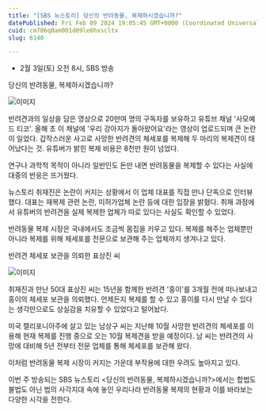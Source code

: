 ```yaml
---
title: "[SBS 뉴스토리] 당신의 반려동물, 복제하시겠습니까?"
datePublished: Fri Feb 09 2024 19:05:45 GMT+0000 (Coordinated Universal Time)
cuid: cm706q0am001d09le6hxscltx
slug: 6140

---
```



- 2월 3일(토) 오전 8시, SBS 방송

당신의 반려동물, 복제하시겠습니까?

![이미지](https://cdn.hashnode.com/res/hashnode/image/upload/v1739260373325/69ed22ba-7939-49cd-aeb7-c1d6f3ee28e5.png)

반려견과의 일상을 담은 영상으로 20만여 명의 구독자를 보유하고 유튜브 채널 '사모예드 티코'. 올해 초 이 채널에 '우리 강아지가 돌아왔어요'라는 영상이 업로드되며 큰 논란이 일었다. 갑작스러운 사고로 사망한 반려견의 체세포를 복제해 두 마리의 복제견이 태어났다는 것. 유튜버가 밝힌 복제 비용은 8천만 원이 넘었다.

연구나 과학적 목적이 아니라 일반인도 돈만 내면 반려동물을 복제할 수 있다는 사실에 대중의 반응은 뜨거웠다.

뉴스토리 취재진은 논란이 커지는 상황에서 이 업체 대표를 직접 만나 단독으로 인터뷰했다. 대표는 재복제 관련 논란, 미허가업체 논란 등에 대한 입장을 밝혔다. 취재 과정에서 유튜버의 반려견을 실제 복제한 업체가 따로 있다는 사실도 확인할 수 있었다.

반려동물 복제 시장은 국내에서도 조금씩 몸집을 키우고 있다. 복제를 해주는 업체뿐만 아니라 복제를 위해 체세포를 전문으로 보관해 주는 업체까지 생겨나고 있다.

반려견 체세포 보관을 의뢰한 표상진 씨

![이미지](https://cdn.hashnode.com/res/hashnode/image/upload/v1739260376057/63e31690-5279-485e-8943-caa944a6cbed.png)

취재진과 만난 50대 표상진 씨는 15년을 함께한 반려견 '홍이'를 3개월 전에 떠나보내고 홍이의 체세포 보관을 의뢰했다. 언제든지 복제를 할 수 있고 홍이를 다시 만날 수 있다는 생각만으로도 상실감을 치유할 수 있었다고 털어놨다.

미국 캘리포니아주에 살고 있는 남상구 씨는 지난해 10월 사망한 반려견의 체세포를 이용해 현재 복제를 진행 중으로 오는 10월 복제견을 받을 예정이다. 남 씨는 반려견의 사망에 대비해 5년 전부터 전문 업체를 통해 체세포를 보관해 왔다.

이처럼 반려동물 복제 시장이 커지는 가운데 부작용에 대한 우려도 높아지고 있다.

이번 주 방송되는 SBS 뉴스토리 <당신의 반려동물, 복제하시겠습니까?>에서는 합법도 불법도 아닌 법의 사각지대 속에 놓인 우리나라 반려동물 복제의 현황과 이를 바라보는 다양한 시각을 전한다.